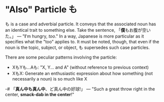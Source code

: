 # "Also" Particle も
も is a case and adverbial particle. It conveys that the associated noun has an identical trait to something else. Take the sentence, 「**僕**もお腹が空いた。」 — "**I**'m hungry, *too*." In a way, Japanese is more particular as it specifies what the "too" applies to. It must be noted, though, that even if the noun is the topic, subject, or object, も supersedes such case particles. 

There are some peculiar patterns involving the particle:
- XもYも...Aも: "X, Y... and A" (without reference to previous context)
- XもX: Generate an enthusiastic expression about how something (not necessarily a noun) is so much like X

-# 「**真ん中も真ん中**、ど真ん中の好球!」 — "Such a great throw right in the center, **smack-dab in the center**!"